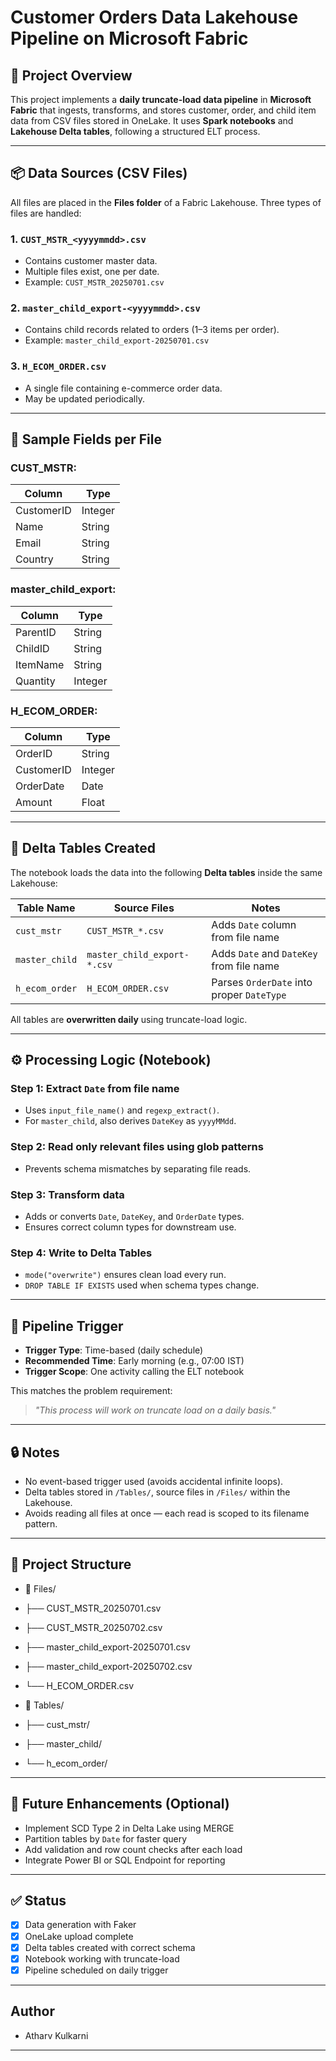 # Customer Orders Data Lakehouse Pipeline on Microsoft Fabric

## 📁 Project Overview

This project implements a **daily truncate-load data pipeline** in **Microsoft Fabric** that ingests, transforms, and stores customer, order, and child item data from CSV files stored in OneLake. It uses **Spark notebooks** and **Lakehouse Delta tables**, following a structured ELT process.

---

## 📦 Data Sources (CSV Files)

All files are placed in the **Files folder** of a Fabric Lakehouse. Three types of files are handled:

### 1. `CUST_MSTR_<yyyymmdd>.csv`
- Contains customer master data.
- Multiple files exist, one per date.
- Example: `CUST_MSTR_20250701.csv`

### 2. `master_child_export-<yyyymmdd>.csv`
- Contains child records related to orders (1–3 items per order).
- Example: `master_child_export-20250701.csv`

### 3. `H_ECOM_ORDER.csv`
- A single file containing e-commerce order data.
- May be updated periodically.

---

## 🧪 Sample Fields per File

### CUST_MSTR:
| Column       | Type    |
|--------------|---------|
| CustomerID   | Integer |
| Name         | String  |
| Email        | String  |
| Country      | String  |

### master_child_export:
| Column       | Type    |
|--------------|---------|
| ParentID     | String  |
| ChildID      | String  |
| ItemName     | String  |
| Quantity     | Integer |

### H_ECOM_ORDER:
| Column       | Type    |
|--------------|---------|
| OrderID      | String  |
| CustomerID   | Integer |
| OrderDate    | Date    |
| Amount       | Float   |

---

## 🧱 Delta Tables Created

The notebook loads the data into the following **Delta tables** inside the same Lakehouse:

| Table Name       | Source Files                      | Notes                                    |
|------------------|------------------------------------|------------------------------------------|
| `cust_mstr`      | `CUST_MSTR_*.csv`                  | Adds `Date` column from file name        |
| `master_child`   | `master_child_export-*.csv`        | Adds `Date` and `DateKey` from file name |
| `h_ecom_order`   | `H_ECOM_ORDER.csv`                 | Parses `OrderDate` into proper `DateType`|

All tables are **overwritten daily** using truncate-load logic.

---

## ⚙️ Processing Logic (Notebook)

### Step 1: Extract `Date` from file name
- Uses `input_file_name()` and `regexp_extract()`.
- For `master_child`, also derives `DateKey` as `yyyyMMdd`.

### Step 2: Read only relevant files using glob patterns
- Prevents schema mismatches by separating file reads.

### Step 3: Transform data
- Adds or converts `Date`, `DateKey`, and `OrderDate` types.
- Ensures correct column types for downstream use.

### Step 4: Write to Delta Tables
- `mode("overwrite")` ensures clean load every run.
- `DROP TABLE IF EXISTS` used when schema types change.

---

## 🔁 Pipeline Trigger

- **Trigger Type**: Time-based (daily schedule)
- **Recommended Time**: Early morning (e.g., 07:00 IST)
- **Trigger Scope**: One activity calling the ELT notebook

This matches the problem requirement:  
> *"This process will work on truncate load on a daily basis."*

---

## 🔒 Notes

- No event-based trigger used (avoids accidental infinite loops).
- Delta tables stored in `/Tables/`, source files in `/Files/` within the Lakehouse.
- Avoids reading all files at once — each read is scoped to its filename pattern.

---

## 📂 Project Structure
- 📁 Files/
- ├── CUST_MSTR_20250701.csv
- ├── CUST_MSTR_20250702.csv
- ├── master_child_export-20250701.csv
- ├── master_child_export-20250702.csv
- └── H_ECOM_ORDER.csv

- 📁 Tables/
- ├── cust_mstr/
- ├── master_child/
- └── h_ecom_order/

---

## 🚀 Future Enhancements (Optional)

- Implement SCD Type 2 in Delta Lake using MERGE
- Partition tables by `Date` for faster query
- Add validation and row count checks after each load
- Integrate Power BI or SQL Endpoint for reporting

---

## ✅ Status

- [x] Data generation with Faker
- [x] OneLake upload complete
- [x] Delta tables created with correct schema
- [x] Notebook working with truncate-load
- [x] Pipeline scheduled on daily trigger

---

## Author
- Atharv Kulkarni
---
